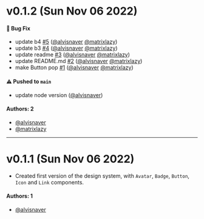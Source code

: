 # v0.1.2 (Sun Nov 06 2022)

#### 🐛 Bug Fix

- update b4 [#5](https://github.com/matrixlazy/learnstorybook-design-system/pull/5) ([@alvisnaver](https://github.com/alvisnaver) [@matrixlazy](https://github.com/matrixlazy))
- update b3 [#4](https://github.com/matrixlazy/learnstorybook-design-system/pull/4) ([@alvisnaver](https://github.com/alvisnaver) [@matrixlazy](https://github.com/matrixlazy))
- update readme [#3](https://github.com/matrixlazy/learnstorybook-design-system/pull/3) ([@alvisnaver](https://github.com/alvisnaver) [@matrixlazy](https://github.com/matrixlazy))
- update README.md [#2](https://github.com/matrixlazy/learnstorybook-design-system/pull/2) ([@alvisnaver](https://github.com/alvisnaver) [@matrixlazy](https://github.com/matrixlazy))
- make Button pop [#1](https://github.com/matrixlazy/learnstorybook-design-system/pull/1) ([@alvisnaver](https://github.com/alvisnaver) [@matrixlazy](https://github.com/matrixlazy))

#### ⚠️ Pushed to `main`

- update node version ([@alvisnaver](https://github.com/alvisnaver))

#### Authors: 2

- [@alvisnaver](https://github.com/alvisnaver)
- [@matrixlazy](https://github.com/matrixlazy)

---

# v0.1.1 (Sun Nov 06 2022)

- Created first version of the design system, with `Avatar`, `Badge`, `Button`, `Icon` and `Link` components.

#### Authors: 1

- [@alvisnaver](https://github.com/alvisnaver)
